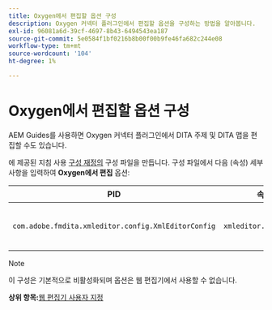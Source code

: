 ```yaml
---
title: Oxygen에서 편집할 옵션 구성
description: Oxygen 커넥터 플러그인에서 편집할 옵션을 구성하는 방법을 알아봅니다.
exl-id: 96081a6d-39cf-4697-8b43-6494543ea187
source-git-commit: 5e0584f1bf0216b8b00f00b9fe46fa682c244e08
workflow-type: tm+mt
source-wordcount: '104'
ht-degree: 1%

---
```


# Oxygen에서 편집할 옵션 구성

AEM Guides를 사용하면 Oxygen 커넥터 플러그인에서 DITA 주제 및 DITA 맵을 편집할 수도 있습니다.

에 제공된 지침 사용 [구성 재정의](download-install-additional-config-override.md#) 구성 파일을 만듭니다. 구성 파일에서 다음 (속성) 세부 사항을 입력하여 **Oxygen에서 편집** 옵션:



| PID | 속성 키 | 속성 값 |
|---|------------|--------------|
| `com.adobe.fmdita.xmleditor.config.XmlEditorConfig` | `xmleditor.editinoxygen` | 부울 \(true/false\). **기본값**: false |

>[!NOTE]
>
> 이 구성은 기본적으로 비활성화되며 옵션은 웹 편집기에서 사용할 수 없습니다.

**상위 항목:**[&#x200B;웹 편집기 사용자 지정](conf-web-editor.md)
